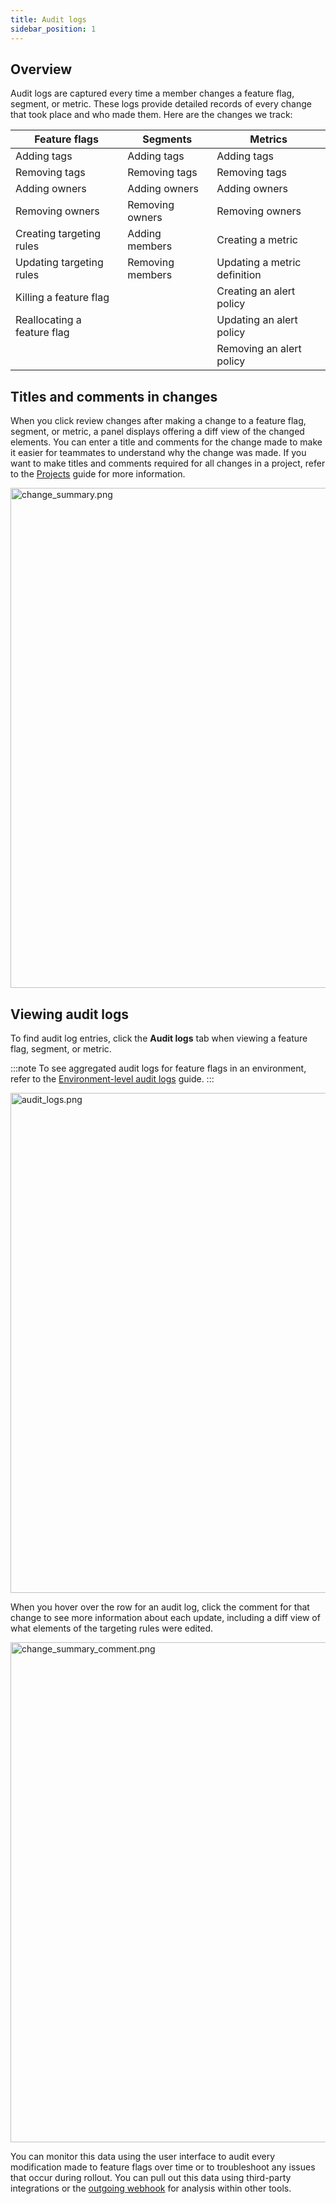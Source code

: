 ```yaml
---
title: Audit logs
sidebar_position: 1
---
```


## Overview

Audit logs are captured every time a member changes a feature flag, segment, or metric. These logs provide detailed records of every change that took place and who made them. Here are the changes we track:  

| **Feature flags** | **Segments** | **Metrics** |
| --- | --- | --- |
| Adding tags | Adding tags | Adding tags |
| Removing tags | Removing tags | Removing tags |
| Adding owners | Adding owners | Adding owners |
| Removing owners | Removing owners | Removing owners |
| Creating targeting rules | Adding members | Creating a metric |
| Updating targeting rules | Removing members | Updating a metric definition |
| Killing a feature flag | | Creating an alert policy |
| Reallocating a feature flag | | Updating an alert policy |
| | | Removing an alert policy |

## Titles and comments in changes
When you click review changes after making a change to a feature flag, segment, or metric, a panel displays offering a diff view of the changed elements. You can enter a title and comments for the change made to make it easier for teammates to understand why the change was made. If you want to make titles and comments required for all changes in a project, refer to the [Projects](/docs/feature-management-experimentation/management-and-administration/account-settings/projects#editing-a-project) guide for more information.

<img src="https://help.split.io/hc/article_attachments/15614601902733" alt="change_summary.png" width="800" />

## Viewing audit logs

To find audit log entries, click the **Audit logs** tab when viewing a feature flag, segment, or metric. 

:::note 
To see aggregated audit logs for feature flags in an environment, refer to the [Environment-level audit logs](https://help.split.io/hc/en-us/articles/13084776229773-Environment-level-audit-logs) guide.
:::

<img src="https://help.split.io/hc/article_attachments/15614799260813" alt="audit_logs.png" width="800" />

When you hover over the row for an audit log, click the comment for that change to see more information about each update, including a diff view of what elements of the targeting rules were edited.

<img src="https://help.split.io/hc/article_attachments/15614887547021" alt="change_summary_comment.png" width="800" />

You can monitor this data using the user interface to audit every modification made to feature flags over time or to troubleshoot any issues that occur during rollout. You can pull out this data using third-party integrations or the [outgoing webhook](https://help.split.io/hc/en-us/articles/360020957991-Outgoing-webhook-audit-log) for analysis within other tools.

